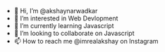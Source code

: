 - 👋 Hi, I’m @akshaynarwadkar
- 👀 I’m interested in Web Devlopment
- 🌱 I’m currently learning Javascript
- 💞️ I’m looking to collaborate on Javascript
- 📫 How to reach me @imrealakshay on Instagram

<!---
akshaynarwadkar/akshaynarwadkar is a ✨ special ✨ repository because its `README.md` (this file) appears on your GitHub profile.
You can click the Preview link to take a look at your changes.
--->
